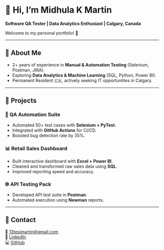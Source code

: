 # 👋 Hi, I’m Midhula K Martin  
**Software QA Tester | Data Analytics Enthusiast | Calgary, Canada**  

Welcome to my personal portfolio! 🚀  

---

## 🔹 About Me
- 2+ years of experience in **Manual & Automation Testing** (Selenium, Postman, JIRA).  
- Exploring **Data Analytics & Machine Learning** (SQL, Python, Power BI).  
- Permanent Resident 🇨🇦, actively seeking IT opportunities in Calgary.  

---

## 🔹 Projects
### 🧪 QA Automation Suite
- Automated 50+ test cases with **Selenium + PyTest**.  
- Integrated with **GitHub Actions** for CI/CD.  
- Boosted bug detection rate by 35%.  

### 📊 Retail Sales Dashboard
- Built interactive dashboard with **Excel + Power BI**.  
- Cleaned and transformed raw sales data using **SQL**.  
- Improved reporting speed and accuracy.  

### 🌐 API Testing Pack
- Developed API test suite in **Postman**.  
- Automated execution using **Newman** reports.  

---

## 🔹 Contact
📧 [13tesimartin@gmail.com](mailto:13tesimartin@gmail.com)  
🔗 [LinkedIn](https://www.linkedin.com/in/midhula-k-martin-826b9189/)  
💻 [GitHub](https://github.com/MidhulaKMartin)
